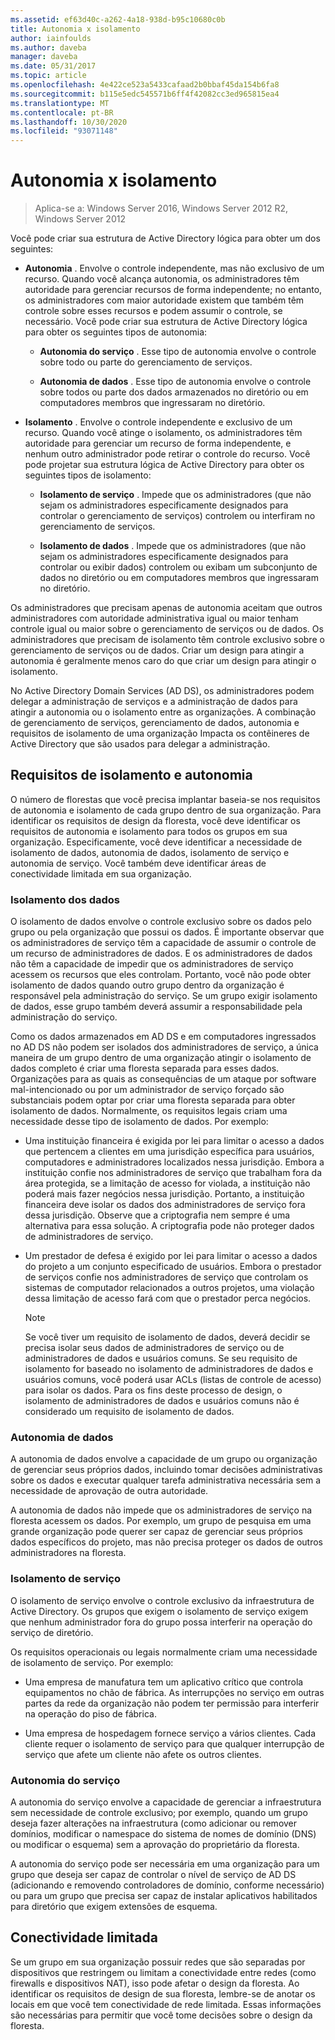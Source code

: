 ```yaml
---
ms.assetid: ef63d40c-a262-4a18-938d-b95c10680c0b
title: Autonomia x isolamento
author: iainfoulds
ms.author: daveba
manager: daveba
ms.date: 05/31/2017
ms.topic: article
ms.openlocfilehash: 4e422ce523a5433cafaad2b0bbaf45da154b6fa8
ms.sourcegitcommit: b115e5edc545571b6ff4f42082cc3ed965815ea4
ms.translationtype: MT
ms.contentlocale: pt-BR
ms.lasthandoff: 10/30/2020
ms.locfileid: "93071148"
---
```

# <a name="autonomy-vs-isolation"></a>Autonomia x isolamento

>Aplica-se a: Windows Server 2016, Windows Server 2012 R2, Windows Server 2012

Você pode criar sua estrutura de Active Directory lógica para obter um dos seguintes:

-   **Autonomia** . Envolve o controle independente, mas não exclusivo de um recurso. Quando você alcança autonomia, os administradores têm autoridade para gerenciar recursos de forma independente; no entanto, os administradores com maior autoridade existem que também têm controle sobre esses recursos e podem assumir o controle, se necessário. Você pode criar sua estrutura de Active Directory lógica para obter os seguintes tipos de autonomia:

    -   **Autonomia do serviço** . Esse tipo de autonomia envolve o controle sobre todo ou parte do gerenciamento de serviços.

    -   **Autonomia de dados** . Esse tipo de autonomia envolve o controle sobre todos ou parte dos dados armazenados no diretório ou em computadores membros que ingressaram no diretório.

-   **Isolamento** . Envolve o controle independente e exclusivo de um recurso. Quando você atinge o isolamento, os administradores têm autoridade para gerenciar um recurso de forma independente, e nenhum outro administrador pode retirar o controle do recurso. Você pode projetar sua estrutura lógica de Active Directory para obter os seguintes tipos de isolamento:

    -   **Isolamento de serviço** . Impede que os administradores (que não sejam os administradores especificamente designados para controlar o gerenciamento de serviços) controlem ou interfiram no gerenciamento de serviços.

    -   **Isolamento de dados** . Impede que os administradores (que não sejam os administradores especificamente designados para controlar ou exibir dados) controlem ou exibam um subconjunto de dados no diretório ou em computadores membros que ingressaram no diretório.

Os administradores que precisam apenas de autonomia aceitam que outros administradores com autoridade administrativa igual ou maior tenham controle igual ou maior sobre o gerenciamento de serviços ou de dados. Os administradores que precisam de isolamento têm controle exclusivo sobre o gerenciamento de serviços ou de dados. Criar um design para atingir a autonomia é geralmente menos caro do que criar um design para atingir o isolamento.

No Active Directory Domain Services (AD DS), os administradores podem delegar a administração de serviços e a administração de dados para atingir a autonomia ou o isolamento entre as organizações. A combinação de gerenciamento de serviços, gerenciamento de dados, autonomia e requisitos de isolamento de uma organização Impacta os contêineres de Active Directory que são usados para delegar a administração.

## <a name="isolation-and-autonomy-requirements"></a>Requisitos de isolamento e autonomia
O número de florestas que você precisa implantar baseia-se nos requisitos de autonomia e isolamento de cada grupo dentro de sua organização. Para identificar os requisitos de design da floresta, você deve identificar os requisitos de autonomia e isolamento para todos os grupos em sua organização. Especificamente, você deve identificar a necessidade de isolamento de dados, autonomia de dados, isolamento de serviço e autonomia de serviço. Você também deve identificar áreas de conectividade limitada em sua organização.

### <a name="data-isolation"></a>Isolamento dos dados
O isolamento de dados envolve o controle exclusivo sobre os dados pelo grupo ou pela organização que possui os dados. É importante observar que os administradores de serviço têm a capacidade de assumir o controle de um recurso de administradores de dados. E os administradores de dados não têm a capacidade de impedir que os administradores de serviço acessem os recursos que eles controlam. Portanto, você não pode obter isolamento de dados quando outro grupo dentro da organização é responsável pela administração do serviço. Se um grupo exigir isolamento de dados, esse grupo também deverá assumir a responsabilidade pela administração do serviço.

Como os dados armazenados em AD DS e em computadores ingressados no AD DS não podem ser isolados dos administradores de serviço, a única maneira de um grupo dentro de uma organização atingir o isolamento de dados completo é criar uma floresta separada para esses dados. Organizações para as quais as consequências de um ataque por software mal-intencionado ou por um administrador de serviço forçado são substanciais podem optar por criar uma floresta separada para obter isolamento de dados. Normalmente, os requisitos legais criam uma necessidade desse tipo de isolamento de dados. Por exemplo: 

-   Uma instituição financeira é exigida por lei para limitar o acesso a dados que pertencem a clientes em uma jurisdição específica para usuários, computadores e administradores localizados nessa jurisdição. Embora a instituição confie nos administradores de serviço que trabalham fora da área protegida, se a limitação de acesso for violada, a instituição não poderá mais fazer negócios nessa jurisdição. Portanto, a instituição financeira deve isolar os dados dos administradores de serviço fora dessa jurisdição. Observe que a criptografia nem sempre é uma alternativa para essa solução. A criptografia pode não proteger dados de administradores de serviço.

-   Um prestador de defesa é exigido por lei para limitar o acesso a dados do projeto a um conjunto especificado de usuários. Embora o prestador de serviços confie nos administradores de serviço que controlam os sistemas de computador relacionados a outros projetos, uma violação dessa limitação de acesso fará com que o prestador perca negócios.

    > [!NOTE]
    > Se você tiver um requisito de isolamento de dados, deverá decidir se precisa isolar seus dados de administradores de serviço ou de administradores de dados e usuários comuns. Se seu requisito de isolamento for baseado no isolamento de administradores de dados e usuários comuns, você poderá usar ACLs (listas de controle de acesso) para isolar os dados. Para os fins deste processo de design, o isolamento de administradores de dados e usuários comuns não é considerado um requisito de isolamento de dados.

### <a name="data-autonomy"></a>Autonomia de dados
A autonomia de dados envolve a capacidade de um grupo ou organização de gerenciar seus próprios dados, incluindo tomar decisões administrativas sobre os dados e executar qualquer tarefa administrativa necessária sem a necessidade de aprovação de outra autoridade.

A autonomia de dados não impede que os administradores de serviço na floresta acessem os dados. Por exemplo, um grupo de pesquisa em uma grande organização pode querer ser capaz de gerenciar seus próprios dados específicos do projeto, mas não precisa proteger os dados de outros administradores na floresta.

### <a name="service-isolation"></a>Isolamento de serviço
O isolamento de serviço envolve o controle exclusivo da infraestrutura de Active Directory. Os grupos que exigem o isolamento de serviço exigem que nenhum administrador fora do grupo possa interferir na operação do serviço de diretório.

Os requisitos operacionais ou legais normalmente criam uma necessidade de isolamento de serviço. Por exemplo: 

-   Uma empresa de manufatura tem um aplicativo crítico que controla equipamentos no chão de fábrica. As interrupções no serviço em outras partes da rede da organização não podem ter permissão para interferir na operação do piso de fábrica.

-   Uma empresa de hospedagem fornece serviço a vários clientes. Cada cliente requer o isolamento de serviço para que qualquer interrupção de serviço que afete um cliente não afete os outros clientes.

### <a name="service-autonomy"></a>Autonomia do serviço
A autonomia do serviço envolve a capacidade de gerenciar a infraestrutura sem necessidade de controle exclusivo; por exemplo, quando um grupo deseja fazer alterações na infraestrutura (como adicionar ou remover domínios, modificar o namespace do sistema de nomes de domínio (DNS) ou modificar o esquema) sem a aprovação do proprietário da floresta.

A autonomia do serviço pode ser necessária em uma organização para um grupo que deseja ser capaz de controlar o nível de serviço de AD DS (adicionando e removendo controladores de domínio, conforme necessário) ou para um grupo que precisa ser capaz de instalar aplicativos habilitados para diretório que exigem extensões de esquema.

## <a name="limited-connectivity"></a>Conectividade limitada
Se um grupo em sua organização possuir redes que são separadas por dispositivos que restringem ou limitam a conectividade entre redes (como firewalls e dispositivos NAT), isso pode afetar o design da floresta. Ao identificar os requisitos de design de sua floresta, lembre-se de anotar os locais em que você tem conectividade de rede limitada. Essas informações são necessárias para permitir que você tome decisões sobre o design da floresta.



